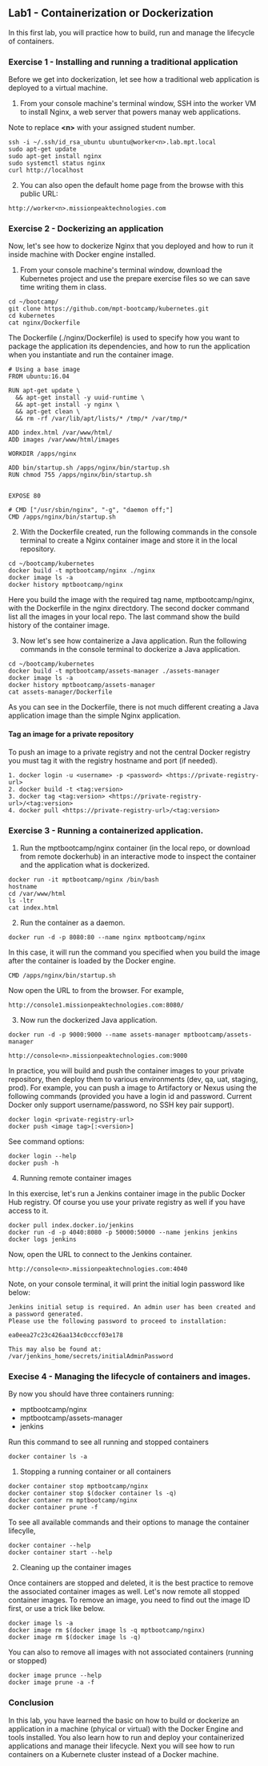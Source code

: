 ## Lab1 - Containerization or Dockerization

In this first lab, you will practice how to build, run and manage the lifecycle of containers.


### Exercise 1 - Installing and running a traditional application

Before we get into dockerization, let see how a traditional web application is deployed to a virtual machine.

1. From your console machine's terminal window, SSH into the worker VM to install Nginx, a web server that powers manay web applications. 

Note to replace **\<n\>** with your assigned student number.

```console
ssh -i ~/.ssh/id_rsa_ubuntu ubuntu@worker<n>.lab.mpt.local
sudo apt-get update
sudo apt-get install nginx
sudo systemctl status nginx
curl http://localhost
```

2. You can also open the default home page from the browse with this public URL:

```
http://worker<n>.missionpeaktechnologies.com
```


### Exercise 2 - Dockerizing an application

Now, let's see how to dockerize Nginx that you deployed and how to run it inside machine with Docker engine installed.

1. From your console machine's terminal window, download the Kubernetes project and use the prepare exercise files so we can save time writing them in class.

```console
cd ~/bootcamp/
git clone https://github.com/mpt-bootcamp/kubernetes.git
cd kubernetes
cat nginx/Dockerfile
```

The Dockerfile (./nginx/Dockerfile) is used to specify how you want to package the application its dependencies, and how to run the application when you instantiate and run the container image.

```
# Using a base image 
FROM ubuntu:16.04

RUN apt-get update \
  && apt-get install -y uuid-runtime \
  && apt-get install -y nginx \
  && apt-get clean \
  && rm -rf /var/lib/apt/lists/* /tmp/* /var/tmp/*

ADD index.html /var/www/html/
ADD images /var/www/html/images

WORKDIR /apps/nginx

ADD bin/startup.sh /apps/nginx/bin/startup.sh
RUN chmod 755 /apps/nginx/bin/startup.sh


EXPOSE 80

# CMD ["/usr/sbin/nginx", "-g", "daemon off;"]
CMD /apps/nginx/bin/startup.sh
```

2. With the Dockerfile created, run the following commands in the console terminal to create a Nginx container image and store it in the local repository.

```console
cd ~/bootcamp/kubernetes
docker build -t mptbootcamp/nginx ./nginx
docker image ls -a
docker history mptbootcamp/nginx
```

Here you build the image with the required tag name, mptbootcamp/nginx, with the Dockerfile in the nginx directdory. The second docker command list all the images in your local repo. The last command show the build history of the container image.


3. Now let's see how containerize a Java application. Run the following commands in the console terminal to dockerize a Java application.

```console
cd ~/bootcamp/kubernetes
docker build -t mptbootcamp/assets-manager ./assets-manager
docker image ls -a
docker history mptbootcamp/assets-manager
cat assets-manager/Dockerfile
```

As you can see in the Dockerfile, there is not much different creating a Java application image than the simple Nginx application.

#### Tag an image for a private repository
To push an image to a private registry and not the central Docker registry you must tag it with the registry hostname and port (if needed).

```
1. docker login -u <username> -p <password> <https://private-registry-url>
2. docker build -t <tag:version>
3. docker tag <tag:version> <https://private-registry-url>/<tag:version>
4. docker pull <https://private-registry-url>/<tag:version>
```

### Exercise 3 - Running a containerized application.


1. Run the mptbootcamp/nginx container (in the local repo, or download from remote dockerhub) in an interactive mode to inspect the container and the application what is dockerized.

```
docker run -it mptbootcamp/nginx /bin/bash
hostname
cd /var/www/html
ls -ltr
cat index.html
```

2. Run the container as a daemon. 

```
docker run -d -p 8080:80 --name nginx mptbootcamp/nginx
```

In this case, it will run the command you specified when you build the image after the container is loaded by the Docker engine.

```
CMD /apps/nginx/bin/startup.sh
```

Now open the URL to from the browser. For example,

```
http://console1.missionpeaktechnologies.com:8080/
```


3. Now run the dockerized Java application.
```
docker run -d -p 9000:9000 --name assets-manager mptbootcamp/assets-manager
```

```
http://console<n>.missionpeaktechnologies.com:9000
```

In practice, you will build and push the container images to your private repository, then deploy them to various environments (dev, qa, uat, staging, prod). For example, you can push a image to Artifactory or Nexus using the following commands (provided you have a login id and password. Current Docker only support username/password, no SSH key pair support).

```
docker login <private-registry-url>
docker push <image tag>[:<version>]
```

See command options:

```
docker login --help
docker push -h
```

4. Running remote container images

In this exercise, let's run a Jenkins container image in the public Docker Hub registry. Of course you use your private registry as well if you have access to it.

```conseole
docker pull index.docker.io/jenkins
docker run -d -p 4040:8080 -p 50000:50000 --name jenkins jenkins
docker logs jenkins
```

Now, open the URL to connect to the Jenkins container.

```
http://console<n>.missionpeaktechnologies.com:4040
```

Note, on your console terminal, it will print the initial login password like below:

```
Jenkins initial setup is required. An admin user has been created and a password generated.
Please use the following password to proceed to installation:

ea0eea27c23c426aa134c0cccf03e178

This may also be found at: /var/jenkins_home/secrets/initialAdminPassword
```

### Execise 4 - Managing the lifecycle of containers and images.

By now you should have three containers running:

* mptbootcamp/nginx
* mptbootcamp/assets-manager
* jenkins

Run this command to see all running and stopped containers

```console
docker container ls -a
```

1. Stopping a running container or all containers

```console
docker container stop mptbootcamp/nginx
docker container stop $(docker container ls -q)
docker contaner rm mptbootcamp/nginx
docker container prune -f
```

To see all available commands and their options to manage the container lifecylle,

```console
docker container --help
docker container start --help
```

2. Cleaning up the container images

Once containers are stopped and deleted, it is the best practice to remove the associated container images as well. Let's now remote all stopped container images. To remove an image, you need to find out the image ID first, or use a trick like below.

```console
docker image ls -a
docker image rm $(docker image ls -q mptbootcamp/nginx)
docker image rm $(docker image ls -q)
```

You can also to remove all images with not associated containers (running or stopped)

```console
docker image prunce --help
docker image prune -a -f
```

### Conclusion

In this lab, you have learned the basic on how to build or dockerize an application in a machine (phyical or virtual) with the Docker Engine and tools installed. You also learn how to run and deploy your containerized applications and manage their lifecycle. Next you will see how to run containers on a Kubernete cluster instead of a Docker machine.